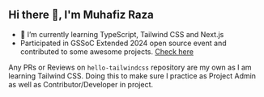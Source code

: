 ## Hi there 👋, I'm Muhafiz Raza

- 🌱 I’m currently learning TypeScript, Tailwind CSS and Next.js
-  Participated in GSSoC Extended 2024 open source event and contributed to some awesome projects. [Check here](https://github.com/muhafiz5814?tab=overview&from=2024-10-01&to=2024-10-31)  

Any PRs or Reviews on `hello-tailwindcss` repository are my own as I am learning Tailwind CSS. Doing this to make sure I practice as Project Admin as well as Contributor/Developer in project.
<!-- - 👯 I’m looking to collaborate on ...
- 🤔 I’m looking for help with ...
- 💬 Ask me about ...
- 📫 How to reach me: ...
- 😄 Pronouns: ...
- ⚡ Fun fact: ...
-->

